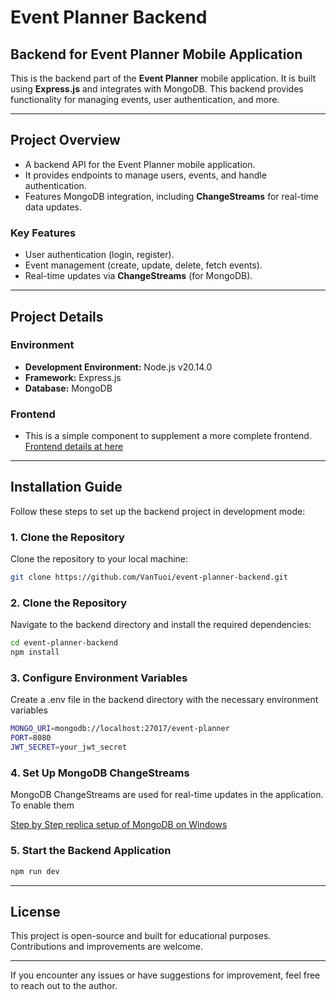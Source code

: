 # Event Planner Backend

## Backend for Event Planner Mobile Application

This is the backend part of the **Event Planner** mobile application. It is built using **Express.js** and integrates with MongoDB. This backend provides functionality for managing events, user authentication, and more.

---

## **Project Overview**

- A backend API for the Event Planner mobile application.
- It provides endpoints to manage users, events, and handle authentication.
- Features MongoDB integration, including **ChangeStreams** for real-time data updates.

### **Key Features**

- User authentication (login, register).
- Event management (create, update, delete, fetch events).
- Real-time updates via **ChangeStreams** (for MongoDB).

---

## **Project Details**

### **Environment**

- **Development Environment:** Node.js v20.14.0
- **Framework:** Express.js
- **Database:** MongoDB

### **Frontend**

- This is a simple component to supplement a more complete frontend.  
  [Frontend details at here](https://github.com/VanTuoi/event-planner.git)

---

## **Installation Guide**

Follow these steps to set up the backend project in development mode:

### **1. Clone the Repository**

Clone the repository to your local machine:

```bash
git clone https://github.com/VanTuoi/event-planner-backend.git
```

### **2. Clone the Repository**
Navigate to the backend directory and install the required dependencies:

```bash
cd event-planner-backend
npm install
```

### **3. Configure Environment Variables**
Create a .env file in the backend directory with the necessary environment variables

```bash
MONGO_URI=mongodb://localhost:27017/event-planner
PORT=8080
JWT_SECRET=your_jwt_secret
```

### **4. Set Up MongoDB ChangeStreams**
MongoDB ChangeStreams are used for real-time updates in the application. To enable them

  [Step by Step replica setup of MongoDB on Windows](https://www.youtube.com/watch?v=91PCBRJxkh0&ab_channel=E-MultiSkillsDatabaseservices)

### **5. Start the Backend Application**

```bash
npm run dev
```

---

## **License**

This project is open-source and built for educational purposes. Contributions and improvements are welcome.

---

If you encounter any issues or have suggestions for improvement, feel free to reach out to the author.
